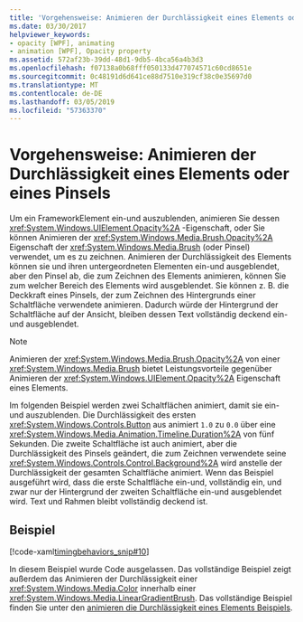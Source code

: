 ```yaml
---
title: 'Vorgehensweise: Animieren der Durchlässigkeit eines Elements oder eines Pinsels'
ms.date: 03/30/2017
helpviewer_keywords:
- opacity [WPF], animating
- animation [WPF], Opacity property
ms.assetid: 572af23b-39dd-48d1-9db5-4bca56a4b3d3
ms.openlocfilehash: f07138a0b68fff050133d477074571c60cd8651e
ms.sourcegitcommit: 0c48191d6d641ce88d7510e319cf38c0e35697d0
ms.translationtype: MT
ms.contentlocale: de-DE
ms.lasthandoff: 03/05/2019
ms.locfileid: "57363370"
---
```

# <a name="how-to-animate-the-opacity-of-an-element-or-brush"></a>Vorgehensweise: Animieren der Durchlässigkeit eines Elements oder eines Pinsels
Um ein FrameworkElement ein-und auszublenden, animieren Sie dessen <xref:System.Windows.UIElement.Opacity%2A> -Eigenschaft, oder Sie können Animieren der <xref:System.Windows.Media.Brush.Opacity%2A> Eigenschaft der <xref:System.Windows.Media.Brush> (oder Pinsel) verwendet, um es zu zeichnen. Animieren der Durchlässigkeit des Elements können sie und ihren untergeordneten Elementen ein-und ausgeblendet, aber den Pinsel ab, die zum Zeichnen des Elements animieren, können Sie zum welcher Bereich des Elements wird ausgeblendet. Sie können z. B. die Deckkraft eines Pinsels, der zum Zeichnen des Hintergrunds einer Schaltfläche verwendete animieren. Dadurch würde der Hintergrund der Schaltfläche auf der Ansicht, bleiben dessen Text vollständig deckend ein-und ausgeblendet.  
  
> [!NOTE]
>  Animieren der <xref:System.Windows.Media.Brush.Opacity%2A> von einer <xref:System.Windows.Media.Brush> bietet Leistungsvorteile gegenüber Animieren der <xref:System.Windows.UIElement.Opacity%2A> Eigenschaft eines Elements.  
  
 Im folgenden Beispiel werden zwei Schaltflächen animiert, damit sie ein-und auszublenden. Die Durchlässigkeit des ersten <xref:System.Windows.Controls.Button> aus animiert `1.0` zu `0.0` über eine <xref:System.Windows.Media.Animation.Timeline.Duration%2A> von fünf Sekunden. Die zweite Schaltfläche ist auch animiert, aber die Durchlässigkeit des Pinsels geändert, die zum Zeichnen verwendete seine <xref:System.Windows.Controls.Control.Background%2A> wird anstelle der Durchlässigkeit der gesamten Schaltfläche animiert. Wenn das Beispiel ausgeführt wird, dass die erste Schaltfläche ein-und, vollständig ein, und zwar nur der Hintergrund der zweiten Schaltfläche ein-und ausgeblendet wird. Text und Rahmen bleibt vollständig deckend ist.  
  
## <a name="example"></a>Beispiel  
 [!code-xaml[timingbehaviors_snip#10](~/samples/snippets/csharp/VS_Snippets_Wpf/timingbehaviors_snip/CSharp/OpacityAnimationExample.xaml#10)]  
  
 In diesem Beispiel wurde Code ausgelassen. Das vollständige Beispiel zeigt außerdem das Animieren der Durchlässigkeit einer <xref:System.Windows.Media.Color> innerhalb einer <xref:System.Windows.Media.LinearGradientBrush>.  Das vollständige Beispiel finden Sie unter den [animieren die Durchlässigkeit eines Elements Beispiels](https://github.com/Microsoft/WPF-Samples/tree/master/Animation/OpacityAnimation).
